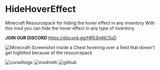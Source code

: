 # HideHoverEffect
Minecraft Resourcepack for hiding the hover effect in any inventory
With this mod you can hide the hover effect in any type of inventory.

**JOIN OUR DISCORD** https://discord.gg/HR53mNCSsD

![Minecraft-Screenshot inside a Chest hovering over a field that doesn't get highlited because of the resourcepack](https://tin.actually-needs-more.tech/65nd9IZMb.png)


![curseforge](https://cdn.jsdelivr.net/npm/@intergrav/devins-badges@3/assets/cozy/available/curseforge_64h.png)
![modrinth](https://cdn.jsdelivr.net/npm/@intergrav/devins-badges@3/assets/cozy/available/modrinth_64h.png)
![github](https://cdn.jsdelivr.net/npm/@intergrav/devins-badges@3/assets/cozy/available/github_64h.png)

